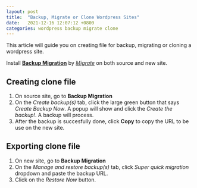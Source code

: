 ```yaml
---
layout: post
title:  "Backup, Migrate or Clone Wordpress Sites"
date:   2021-12-16 12:07:12 +0800
categories: wordpress backup migrate clone
---
```


This article will guide you on creating file for backup, migrating or cloning a wordpress site.

Install **[Backup Migration](https://wordpress.org/plugins/backup-backup/)** by *[Migrate](https://backupbliss.com/)* on both source and new site.
 
## Creating clone file

 1. On source site, go to **Backup Migration**
 1. On the *Create backup(s)* tab, click the large green button that says *Create Backup Now*. A popup will show and click the *Create the backup!*. A backup will process.
 1. After the backup is succesfully done, click **Copy** to copy the URL to be use on the new site.

## Exporting clone file

 1. On new site, go to **Backup Migration**
 1. On the *Manage and restore backup(s)* tab, click *Super quick migration* dropdown and paste the backup URL. 
 1. Click on the *Restore Now* button.
